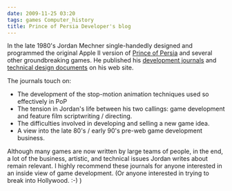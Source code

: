 ```yaml
---
date: 2009-11-25 03:20
tags: games Computer_history
title: Prince of Persia Developer's blog
---
```


In the late 1980's Jordan Mechner single-handedly designed and programmed the
original Apple II version of
[Prince of Persia](http://en.wikipedia.org/wiki/Prince_of_Persia_\(1989_video_game\)) and
several other groundbreaking games. He published his
[development journals](http://jordanmechner.com/old-journals/) and
[technical design documents](http://jordanmechner.com/wp-content/uploads/1989/10/popsource009.pdf) on his web site.

The journals touch on:

* The development of the stop-motion animation techniques used so effectively in PoP
* The tension in Jordan's life between his two callings: game development and feature film scriptwriting / directing.
* The difficulties involved in developing and selling a new game idea.
* A view into the late 80's / early 90's pre-web game development business.

Although many games are now written by large teams of people, in the end, a
lot of the business, artistic, and technical issues Jordan writes about remain
relevant. I highly recommend these journals for anyone interested in an inside
view of game development. (Or anyone interested in trying to break into
Hollywood. :-) )
